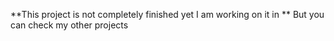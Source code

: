 **This project is not completely finished yet I am working on it in **
But you can check my other projects
